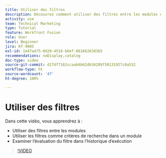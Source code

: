 ```yaml
---
title: Utiliser des filtres
description: Découvrez comment utiliser des filtres entre les modules et à l’intérieur d’un module, et comment consulter l’historique des exécutions, le tout sur  [!DNL Adobe Workfront Fusion].
activity: use
team: Technical Marketing
type: Tutorial
feature: Workfront Fusion
role: User
level: Beginner
jira: KT-9005
exl-id: 1e47a475-0d20-4516-b6ef-86166263d3b5
recommendations: noDisplay,catalog
doc-type: video
source-git-commit: d17df7162ccaab6b62db34209f50131927c0a532
workflow-type: ht
source-wordcount: '47'
ht-degree: 100%

---
```


# Utiliser des filtres

Dans cette vidéo, vous apprendrez à :

* Utiliser des filtres entre les modules
* Utiliser les filtres comme critères de recherche dans un module
* Examiner l’évaluation du filtre dans l’historique d’exécution

>[!VIDEO](https://video.tv.adobe.com/v/3416472/?quality=12&learn=on&enablevpops&captions=fre_fr)
